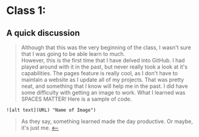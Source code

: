
# Class 1:

## A quick discussion
> Although that this was the very beginning of the class, I wasn't sure that I was going to be able learn to much.  
> However, this is the first time that I have delved into GitHub.  I had played around with it in the past, but never really took a look at it's capabilities.
> The pages feature is really cool, as I don't have to maintain a website as I update all of my projects.
> That was pretty neat, and something that I know will help me in the past.
> I did have some difficulty with getting an image to work.  What I learned was SPACES MATTER!  Here is a sample of code.
```
![alt text](URL) "Name of Image")
```
> As they say, something learned made the day productive.  Or maybe, it's just me.
[<--](README.md)

